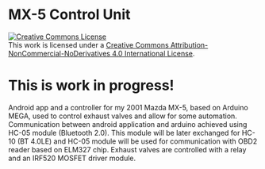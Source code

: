 # MX-5 Control Unit
<a rel="license" href="http://creativecommons.org/licenses/by-nc-nd/4.0/"><img alt="Creative Commons License" style="border-width:0" src="https://i.creativecommons.org/l/by-nc-nd/4.0/88x31.png" /></a><br />This work is licensed under a <a rel="license" href="http://creativecommons.org/licenses/by-nc-nd/4.0/">Creative Commons Attribution-NonCommercial-NoDerivatives 4.0 International License</a>.
# This is work in progress!
Android app and a controller for my 2001 Mazda MX-5, based on Arduino MEGA, used to control exhaust valves and allow for some automation. Communication between android application and arduino achieved using HC-05 module (Bluetooth 2.0). This module will be later exchanged for HC-10 (BT 4.0LE) and HC-05 module will be used for communication with OBD2 reader based on ELM327 chip.
Exhaust valves are controlled with a relay and an IRF520 MOSFET driver module.
